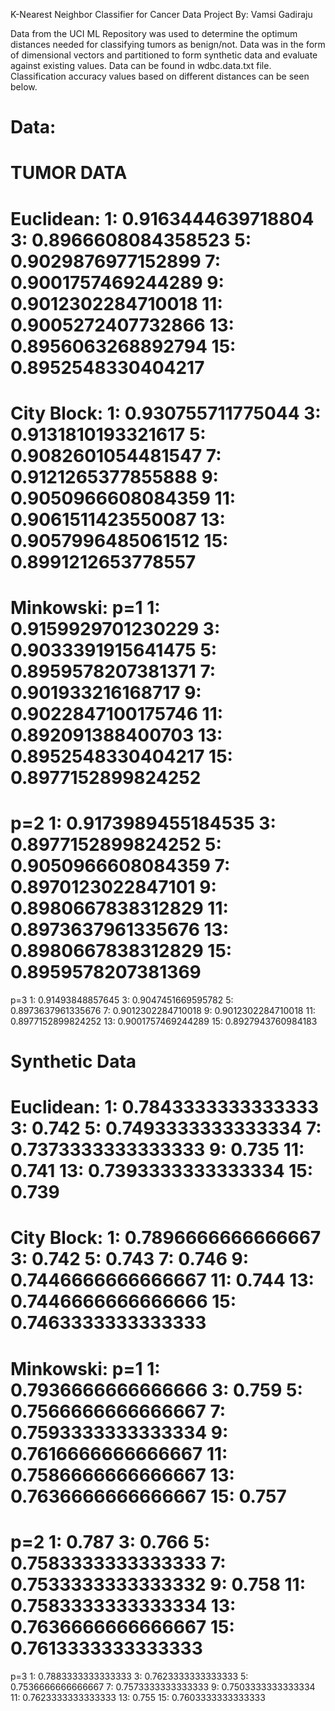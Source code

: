 K-Nearest Neighbor Classifier for Cancer Data 
Project By: Vamsi Gadiraju

Data from the UCI ML Repository was used to determine the optimum distances needed for classifying tumors as benign/not. Data was in the form of dimensional vectors and partitioned to form synthetic data and evaluate against existing values. Data can be found in wdbc.data.txt file. Classification accuracy values based on different distances can be seen below.


Data:
========================
TUMOR DATA
================================================================================================
Euclidean:
1: 0.9163444639718804
3: 0.8966608084358523
5: 0.9029876977152899
7: 0.9001757469244289
9: 0.9012302284710018
11: 0.9005272407732866
13: 0.8956063268892794
15: 0.8952548330404217
================================================
City Block:
1: 0.930755711775044
3: 0.9131810193321617
5: 0.9082601054481547
7: 0.9121265377855888
9: 0.9050966608084359
11: 0.9061511423550087
13: 0.9057996485061512
15: 0.8991212653778557
================================================
Minkowski:
p=1
1: 0.9159929701230229
3: 0.9033391915641475
5: 0.8959578207381371
7: 0.901933216168717
9: 0.9022847100175746
11: 0.892091388400703
13: 0.8952548330404217
15: 0.8977152899824252
========================
p=2
1: 0.9173989455184535
3: 0.8977152899824252
5: 0.9050966608084359
7: 0.8970123022847101
9: 0.8980667838312829
11: 0.8973637961335676
13: 0.8980667838312829
15: 0.8959578207381369
========================
p=3
1: 0.91493848857645
3: 0.9047451669595782
5: 0.8973637961335676
7: 0.9012302284710018
9: 0.9012302284710018
11: 0.8977152899824252
13: 0.9001757469244289
15: 0.8927943760984183

Synthetic Data
================================================================================================
Euclidean:
1: 0.7843333333333333
3: 0.742
5: 0.7493333333333334
7: 0.7373333333333333
9: 0.735
11: 0.741
13: 0.7393333333333334
15: 0.739
================================================
City Block:
1: 0.7896666666666667
3: 0.742
5: 0.743
7: 0.746
9: 0.7446666666666667
11: 0.744
13: 0.7446666666666666
15: 0.7463333333333333
================================================
Minkowski:
p=1
1: 0.7936666666666666
3: 0.759
5: 0.7566666666666667
7: 0.7593333333333334
9: 0.7616666666666667
11: 0.7586666666666667
13: 0.7636666666666667
15: 0.757
========================
p=2
1: 0.787
3: 0.766
5: 0.7583333333333333
7: 0.7533333333333332
9: 0.758
11: 0.7583333333333334
13: 0.7636666666666667
15: 0.7613333333333333
========================
p=3
1: 0.7883333333333333
3: 0.7623333333333333
5: 0.7536666666666667
7: 0.7573333333333333
9: 0.7503333333333334
11: 0.7623333333333333
13: 0.755
15: 0.7603333333333333

			